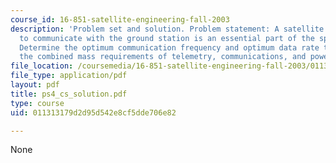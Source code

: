 ```yaml
---
course_id: 16-851-satellite-engineering-fall-2003
description: 'Problem set and solution. Problem statement: A satellite being able
  to communicate with the ground station is an essential part of the spacecraft mission.
  Determine the optimum communication frequency and optimum data rate that minimized
  the combined mass requirements of telemetry, communications, and power subsystems.'
file_location: /coursemedia/16-851-satellite-engineering-fall-2003/011313179d2d95d542e8cf5dde706e82_ps4_cs_solution.pdf
file_type: application/pdf
layout: pdf
title: ps4_cs_solution.pdf
type: course
uid: 011313179d2d95d542e8cf5dde706e82

---
```

None
